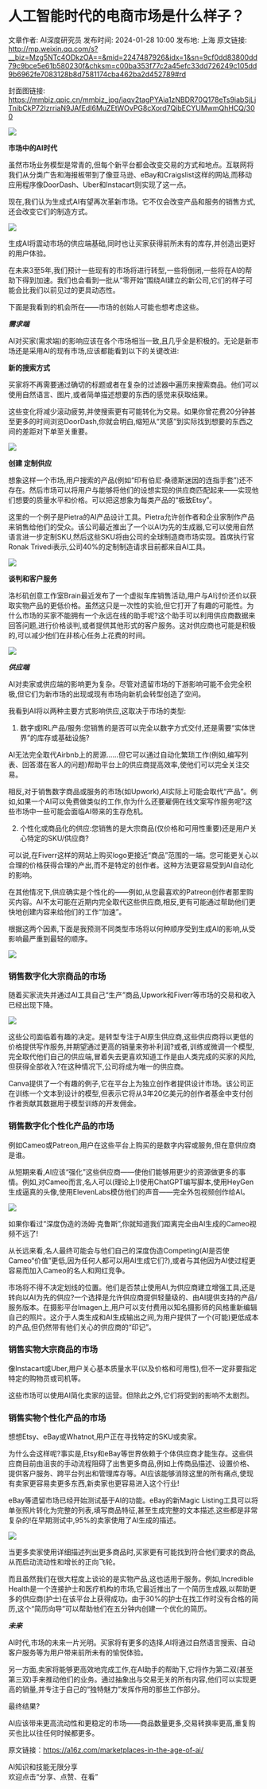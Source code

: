 # 人工智能时代的电商市场是什么样子？

文章作者: AI深度研究员
发布时间: 2024-01-28 10:00
发布地: 上海
原文链接: http://mp.weixin.qq.com/s?__biz=Mzg5NTc4ODkzOA==&mid=2247487926&idx=1&sn=9cf0dd83800dd79c9bce5e61b580230f&chksm=c00ba353f77c2a45efc33dd726249c105dd9b6962fe7083128b8d7581174cba462ba2d452789#rd

封面图链接: https://mmbiz.qpic.cn/mmbiz_jpg/iaqv2tagPYAia1zNBDR70Q178eTs9iabSjLjTnibCkP72IzrriaN9JAfEdI6MuZEtWOvPG8cXord7QibECYUMwmQhHCQ/300

**![](https://mmbiz.qpic.cn/mmbiz_jpg/iaqv2tagPYAgKKkhXtsHa82xHI7VaRWKbiaCYHlaDJwLjKACria9zHHkDHibVfrrO2QeDyd4o3SFtsx0w8LrXskVbQ/640?wx_fmt=other&from=appmsg)**  

**市场中的AI时代**

虽然市场业务模型是常青的,但每个新平台都会改变交易的方式和地点。互联网将我们从分类广告和海报板带到了像亚马逊、eBay和Craigslist这样的网站,而移动应用程序像DoorDash、Uber和Instacart则实现了这一点。

现在,我们认为生成式AI有望再次革新市场。它不仅会改变产品和服务的销售方式,还会改变它们的制造方式。

![](https://mmbiz.qpic.cn/mmbiz_png/iaqv2tagPYAghXlWYGPw5lyicUhQEANTlnA7ZeFscmv19eicYsOasxGXCSG40hBCGMcmxib9H9X0tUYOic9sNkbjG8w/640?wx_fmt=png&from=appmsg)  

生成AI将震动市场的供应端基础,同时也让买家获得前所未有的库存,并创造出更好的用户体验。

在未来3至5年,我们预计一些现有的市场将进行转型,一些将倒闭,一些将在AI的帮助下得到加速。我们也会看到一批从“零开始”围绕AI建立的新公司,它们的样子可能会比我们以前见过的更具动态性。

  

下面是我看到的机会所在——市场的创始人可能也想考虑这些。

  

 _**需求端**_

AI对买家(需求端)的影响应该在各个市场相当一致,且几乎全是积极的。无论是新市场还是采用AI的现有市场,应该都能看到以下的关键改进:

**新的搜索方式**

买家将不再需要通过确切的标题或者在复杂的过滤器中遍历来搜索商品。他们可以使用自然语言、图片,或者简单描述想要的东西的感觉来获取结果。

这些变化将减少滚动疲劳,并使搜索更有可能转化为交易。如果你曾花费20分钟甚至更多的时间浏览DoorDash,你就会明白,缩短从“灵感”到实际找到想要的东西之间的差距对下单至关重要。

![](https://mmbiz.qpic.cn/mmbiz_png/iaqv2tagPYAghXlWYGPw5lyicUhQEANTlnCo3qnPYfoCrnvpeYGLrpsicCqeYmviacI9dr9SwvhstgO5kU9wTf5ByA/640?wx_fmt=png&from=appmsg)

****创建** 定制供应**

想象这样一个市场,用户搜索的产品(例如“印有伯尼·桑德斯迷因的连指手套”)还不存在。然后市场可以将用户与能够将他们的设想实现的供应商匹配起来——实现他们想要的质量水平和价格。可以把这想象为每类产品的“极致Etsy”。

这里的一个例子是Pietra的AI产品设计工具。Pietra允许创作者和企业家制作产品来销售给他们的受众。该公司最近推出了一个以AI为先的生成器,它可以使用自然语言进一步定制SKU,然后这些SKU将由公司的全球制造商市场实现。首席执行官Ronak
Trivedi表示,公司40%的定制制造请求目前都来自AI工具。

![](https://mmbiz.qpic.cn/mmbiz_png/iaqv2tagPYAghXlWYGPw5lyicUhQEANTln1k5g9eg0m84cib7XqWc6sZ3MxE4R6H89RVbrcxGExibKolokp72ibFMnA/640?wx_fmt=png&from=appmsg)

  

**谈判和客户服务**

洛杉矶创意工作室Brain最近发布了一个虚拟车库销售活动,用户与AI讨价还价以获取实物产品的更低价格。虽然这只是一次性的实验,但它打开了有趣的可能性。为什么市场的买家不能拥有一个永远在线的助手呢?这个助手可以利用供应商数据来回答问题,进行价格谈判,或者提供其他形式的客户服务。这对供应商也可能是积极的,可以减少他们在非核心任务上花费的时间。

![](https://mmbiz.qpic.cn/mmbiz_png/iaqv2tagPYAghXlWYGPw5lyicUhQEANTlnkcicIKbUbicBmzn1sh486qVBBAR7Fak2BB0p5jfsSHqQYOAa5j8lTHeg/640?wx_fmt=png&from=appmsg)

 _**供应端**_

AI对卖家或供应端的影响更为复杂。尽管对遗留市场的下游影响可能不会完全积极,但它们为新市场的出现或现有市场向新机会转型创造了空间。

我看到AI将以两种主要方式影响供应,这取决于市场的类型:

  1. 数字或IRL产品/服务:您销售的是否可以完全以数字方式交付,还是需要“实体世界”的库存或基础设施?

AI无法完全取代Airbnb上的房源......但它可以通过自动化繁琐工作(例如,编写列表、回答潜在客人的问题)帮助平台上的供应商提高效率,使他们可以完全关注交易。

相反,对于销售数字商品或服务的市场(如Upwork),AI实际上可能会取代“产品”。例如,如果一个AI可以免费做类似的工作,你为什么还要雇佣在线文案写作服务呢?这些市场中一些可能会面临AI带来的生存危机。

  2. 个性化或商品化的供应:您销售的是大宗商品(仅价格和可用性重要)还是用户关心特定的SKU/供应商?

可以说,在Fiverr这样的网站上购买logo更接近“商品”范围的一端。您可能更关心以合理的价格获得合理的产出,而不是特定的创作者。这种方法更容易受到AI自动化的影响。

在其他情况下,供应确实是个性化的——例如,从您最喜欢的Patreon创作者那里购买内容。AI不太可能在近期内完全取代这些供应商,相反,更有可能通过帮助他们更快地创建内容来给他们的工作“加速”。

根据这两个因素,下面是我预测不同类型市场将以何种顺序受到生成AI的影响,从受影响最严重到最轻的顺序。

![](https://mmbiz.qpic.cn/mmbiz_jpg/iaqv2tagPYAghXlWYGPw5lyicUhQEANTlnJx8pVSLwHSrhgr7RXIn0SNdMPWakibLlN8HUQYqydqQzk2jyG0Asb6A/640?wx_fmt=jpeg&from=appmsg)

  

### **销售数字化大宗商品的市场**

随着买家流失并通过AI工具自己“生产”商品,Upwork和Fiverr等市场的交易和收入已经出现下降。

![](https://mmbiz.qpic.cn/mmbiz_png/iaqv2tagPYAghXlWYGPw5lyicUhQEANTlnRibV1W0B3r87HB1lWRtSasMJS5XiclXvyVt7hF2j1Wibiacl1AeYBfyjFg/640?wx_fmt=png&from=appmsg)

这些公司面临着有趣的决定。是转型专注于AI原生供应商,这些供应商将以更低的价格提供写作服务,并期望通过更高的销量来弥补利润?或者,训练或微调一个模型,完全取代他们自己的供应端,冒着失去更喜欢知道工作是由人类完成的买家的风险,但获得全部收入?在这种情况下,公司将成为唯一的供应商。

Canva提供了一个有趣的例子,它在平台上为独立创作者提供设计市场。该公司正在训练一个文本到设计的模型,但表示它将从3年20亿美元的创作者基金中支付创作者贡献其数据用于模型训练的开发佣金。

  

### **销售数字化个性化产品的市场**

例如Cameo或Patreon,用户在这些平台上购买的是数字内容或服务,但在意供应商是谁。

从短期来看,AI应该“强化”这些供应商——使他们能够用更少的资源做更多的事情。例如,对Cameo而言,名人可以(理论上!)使用ChatGPT编写脚本,使用HeyGen生成逼真的头像,使用ElevenLabs模仿他们的声音——完全外包视频创作给AI。

![](https://mmbiz.qpic.cn/mmbiz_png/iaqv2tagPYAghXlWYGPw5lyicUhQEANTlnCW94rsiamfNnQOwOtJnG9FZ62jdtV7VibcxtbtibyYA2H09SVjdxfHCcQ/640?wx_fmt=png&from=appmsg)

如果你看过“深度伪造的汤姆·克鲁斯”,你就知道我们距离完全由AI生成的Cameo视频不远了!

从长远来看,名人最终可能会与他们自己的深度伪造Competing(AI是否使Cameo“价值”更低,因为任何人都可以用AI生成它们?),或者与其他因为AI使过程更容易而加入Cameo的名人和网红竞争。

市场将不得不决定划线的位置。他们是否禁止使用AI,为供应商建立增强工具,还是转向以AI为先的供应?一个选择是允许供应商提供轻量级的、由AI提供支持的产品/服务版本。在摄影平台Imagen上,用户可以支付费用以知名摄影师的风格重新编辑自己的照片。这介于人类生成和AI生成输出之间,为用户提供了一个(可能)更低成本的产品,但仍然带有他们关心的供应商的“印记”。

### **销售实物大宗商品的市场**

像Instacart或Uber,用户关心基本质量水平(以及价格和可用性),但不一定非要指定特定的购物员或司机等。

这些市场可以使用AI简化卖家的运营。但除此之外,它们将受到的影响不太剧烈。

### **销售实物个性化产品的市场**

想想Etsy、eBay或Whatnot,用户正在寻找特定的SKU或卖家。

为什么会这样呢?事实是,Etsy和eBay等世界依赖于个体供应商才能生存。这些供应商目前由沮丧的手动流程阻碍了出售更多商品,例如上传商品描述、设置价格、提供客户服务、跨平台列出和管理库存等。AI应该能够消除这里的所有痛点,使现有卖家更容易卖更多东西,新卖家也更容易进入这个行业!

eBay等遗留市场已经开始测试基于AI的功能。eBay的新Magic
Listing工具可以将单张照片转化为完整的列表,填写商品特征,甚至生成完整的文本描述,这些都是非常复杂的!在早期测试中,95%的卖家使用了AI生成的描述。

![](https://mmbiz.qpic.cn/mmbiz_png/iaqv2tagPYAghXlWYGPw5lyicUhQEANTlnkGw3ics1wBsw9RicvAxxpqzaoQg5xXz8rKrHJgt0qejibYIiafgLicvsbxQ/640?wx_fmt=png&from=appmsg)

当更多卖家使用详细描述列出更多商品时,买家更有可能找到符合他们要求的商品,从而启动流动性和增长的正向飞轮。  

而且虽然我们在很大程度上谈论的是实物产品,这也适用于服务。例如,Incredible
Health是一个连接护士和医疗机构的市场,它最近推出了一个简历生成器,以帮助更多的供应商(护士)在该平台上获得成功。由于30%的护士在找工作时没有合格的简历,这个“简历向导”可以帮助他们在五分钟内创建一个优化的简历。

  

 _**未来**_

AI时代,市场的未来一片光明。买家将有更多的选择,AI将通过自然语言搜索、自动客户服务等为用户带来前所未有的愉悦体验。

另一方面,卖家将能够更高效地完成工作,在AI助手的帮助下,它将作为第二双(甚至第三双)手来推动他们的业务。通过抽象出与交易无关的所有内容,他们可以实现更高的销量,并专注于自己的“独特魅力”发挥作用的那些工作部分。

最终结果?

AI应该带来更高流动性和更稳定的市场——商品数量更多,交易转换率更高,重复购买也比以往任何时候都更多。

  

原文链接：https://a16z.com/marketplaces-in-the-age-of-ai/

  

AI知识和技能无限分享  
欢迎点击“分享、点赞、在看”

